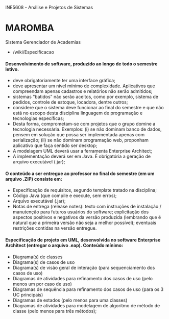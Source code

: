 INE5608 - Análise e Projetos de Sistemas

# MAROMBA
Sistema Gerenciador de Academias

* /wiki/Especificacao

#### Desenvolvimento de software, produzido ao longo de todo o semestre letivo.
* deve obrigatoriamente ter uma interface gráfica;
* deve apresentar um nível mínimo de complexidade. Aplicativos que compreendam apenas cadastros e relatórios não serão admitidos;
* sistemas “batidos” não serão aceitos, como por exemplo, sistema de pedidos, controle de estoque, locadora, dentre outros;
* considere que o sistema deve funcionar ao final do semestre e que não está no escopo desta disciplina linguagem de programação e tecnologias específicas;
* Desta forma, comprometam-se com projetos que o grupo domine a tecnologia necessária. Exemplos: (i) se não dominam banco de dados,
pensem em solução que possa ser implementada apenas com serialização; (ii) se não dominam programação web, proponham aplicativo que faça sentido ser desktop;
* A modelagem UML deverá usar a ferramenta Enterprise Architect;
* A implementação deverá ser em Java. É obrigatória a geração de arquivo executável (.jar);

#### O conteúdo a ser entregue ao professor no final do semestre (em um arquivo .ZIP) consiste em:
* Especificação de requisitos, segundo template tratado na disciplina;
* Código Java (que compile e execute, sem erros);
* Arquivo executável (.jar);
* Notas de entrega (release notes): texto com instruções de instalação / manutenção para futuros usuários do software; explicitação dos aspectos positivos e negativos da versão produzida (lembrando que é natural que a primeira versão não seja a melhor possível); eventuais restrições contidas na versão entregue. 

#### Especificação de projeto em UML, desenvolvida no software Enterprise Architect (entregar o arquivo .eap). Conteúdo mínimo:
* Diagrama(s) de classes
* Diagrama(s) de casos de uso
* Diagrama(s) de visão geral de interação (para sequenciamento dos casos de uso)
* Diagramas de atividades para refinamento dos casos de uso (pelo menos um por caso de uso)
* Diagramas de sequência para refinamento dos casos de uso (para os 3 UC principais)
* Diagramas de estados (pelo menos para uma classes)
* Diagramas de atividades para modelagem de algoritmo de método de classe (pelo menos para três métodos);
